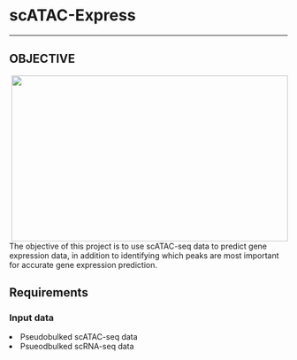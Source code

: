 # scATAC-Express

----------
OBJECTIVE
----------
<img src="https://github.com/maggiebr0wn/ATAC-Express/blob/main/atac-express.jpg" align = "right" width = 500, height = 300>

The objective of this project is to use scATAC-seq data to predict gene expression data, in addition to identifying which peaks are most important for accurate gene expression prediction.

## Requirements

### Input data
<li> Pseudobulked scATAC-seq data </li>
<li> Psueodbulked scRNA-seq data </li>
